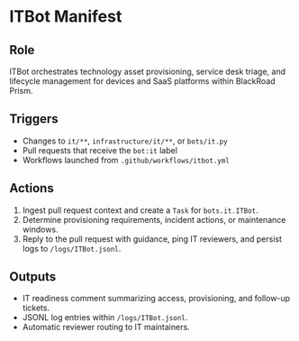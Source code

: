 # ITBot Manifest

## Role
ITBot orchestrates technology asset provisioning, service desk triage, and lifecycle
management for devices and SaaS platforms within BlackRoad Prism.

## Triggers
- Changes to `it/**`, `infrastructure/it/**`, or `bots/it.py`
- Pull requests that receive the `bot:it` label
- Workflows launched from `.github/workflows/itbot.yml`

## Actions
1. Ingest pull request context and create a `Task` for `bots.it.ITBot`.
2. Determine provisioning requirements, incident actions, or maintenance windows.
3. Reply to the pull request with guidance, ping IT reviewers, and persist logs to `/logs/ITBot.jsonl`.

## Outputs
- IT readiness comment summarizing access, provisioning, and follow-up tickets.
- JSONL log entries within `/logs/ITBot.jsonl`.
- Automatic reviewer routing to IT maintainers.
